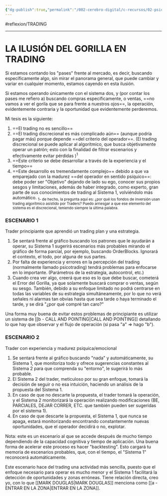 ```yaml
---
{"dg-publish":true,"permalink":"/002-cerebro-digital/c-recursos/02-psicologia/a-libros/01-piensa-rapido-piensa-despacio/a2a1-el-gorilla-invisible-en-el-trading/"}
---
```


#reflexion/TRADING 

---
# LA ILUSIÓN DEL GORILLA EN TRADING
Si estamos contando los "pases" frente al mercado, es decir, buscando específicamente algo, sin mirar el panorama general, que puede cambiar y variar en cualquier momento, estamos cayendo en esta ilusión.

Si estamos operando únicamente con el sistema dos, y (por contar los pases me refiero a) buscando compras específicamente, o ventas, ==no vamos a ver el gorila que se para frente a nuestros ojos==, la operación, evidentemente contraria y la oportunidad que evidentemente perderemos.

Mi tesis es la siguiente:

1) ==El trading no es sencillo==
2) ==El trading discrecional es más complicado aún== (aunque podría pagar más) porque depende ==del criterio del operador==. (El trading discrecional se puede aplicar al algorítmico, que busca objetivamente operar un patrón; esto con la finalidad de filtrar escenarios y efectivamente evitar pérdidas )<sup>1</sup>
3) ==Este criterio se debe desarrollar a través de la experiencia y el tiempo==
4) ==Este desarrollo es tremendamente complejo== debido a que va emparejado con la madurez ==del operador en sentido psiquico==: debe poder ser "Objetivo" dejando de lado su ego, conocer sus propios sesgos y limitaciones, además de haber integrado, como experto, gran parte de sus conocimientos de trading al Sistema 1, volviéndolo más automático.
<sub>1- de hecho, la pregunta aquí es: ¿por qué los fondos de inversión usan trading algorítmico asistido por Traders? Puedo arriesgar a que ese elemento del sistema es el discrecional, teniendo siempre la última palabra.</sub>
### ESCENARIO 1
Trader principiante que aprendió un trading plan y una estrategia.
1) Se sentará frente al gráfico buscando los patrones que le ayudarán a operar, su Sistema 1 sugerirá escenarios más probables mirando el gráfico de forma parcial, por ejemplo, buscando OrderBlocks. Ignorará el contexto, el todo, por alguna de sus partes.
2) Por falta de experiencia y errores en la percepción del trading (normalmente llamado psicotrading) tendrá problemas para enfocarse en lo importante. (Parámetros de la estrategia, autocontrol, etc.)
3) Cuando crea ver algo, creerá que eso es lo que debe buscar, cometerá el Error del Gorilla, ya que solamente buscará comprar o ventas, según su sesgo. También, debido a su enfoque limitado no podrá centrarse en todas las variables de su estrategia simultáneamente, por lo que no verá señales ni alarmas tan obvias hasta que sea tarde o haya terminado el tarde, y se dirá "¿por qué compré tan caro?"

Una forma muy buena de evitar estos problemas de principiante es utilizar un sistema de [[b - CALL AND POINTING\|CALL AND POINTING]] detallando lo que hay que observar y el flujo de operación (si pasa "a" => hago "b").
### ESCENARIO 2
Trader con experiencia y madurez psiquica/emocional
1) Se sentará frente al gráfico buscando "nada" y automáticamente, su Sistema 1, que monitoriza todo y ofrece sugerencias constantes al Sistema 2 para que comprenda su "entorno", le sugerirá lo más probable.
2) El Sistema 2 del trader, meticuloso por su gran enfoque, tomará la decisión de seguir o no esa intuición, haciendo un análisis de la propuesta del Sistema 1.
3) En caso de que no descarte la propuesta, el trader tomará la operación, y el Sistema 2 monitorizará la operación realizando modificaciones (BE, PARCIALES, DEJAR CORRER, ETC. que también pueden ser sugeridas por el sistema 1).
4) En caso de que descarte la propuesta, el Sistema 1, que nunca se apaga, estará monitorizando encontrando constantemente nuevas oportunidades, que el operador decidirá o no, explotar.

Nota: este es un escenario al que se accede después de mucho tiempo dependiendo de la capacidad cognitiva y tiempo de aplicación. Una buena forma de acelerar este proceso es hacer "backtesting". Esto cargará tu memoria de escenarios probables, que, con el tiempo, el "Sistema 1" reconocerá automáticamente.

Este escenario hace del trading una actividad más sencilla, puesto que el enfoque necesario para operar es mucho menor y el Sistema 1 facilitará la detección de oportunidades y zonas erróneas. Tiene relación directa, creo yo, con lo que [[MARK DOUGLAS\|MARK DOUGLAS]] menciona como [[a - ENTRAR EN LA ZONA\|ENTRAR EN LA ZONA]].